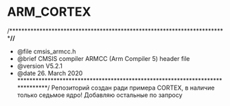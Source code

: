 # ARM_CORTEX
/**************************************************************************//**
 * @file     cmsis_armcc.h
 * @brief    CMSIS compiler ARMCC (Arm Compiler 5) header file
 * @version  V5.2.1
 * @date     26. March 2020
 ******************************************************************************/
Репозиторий создан ради примера CORTEX, в наличие только cедьмое ядро! Добавляю остальные по запросу
